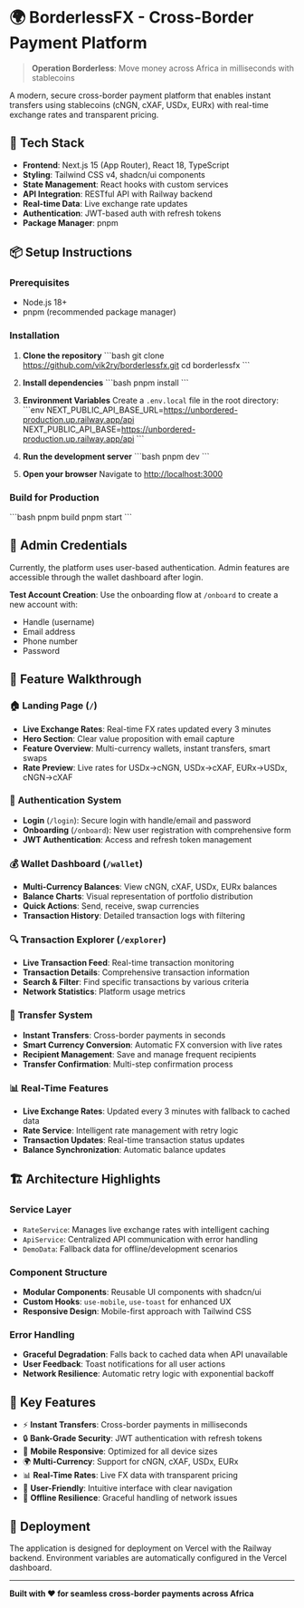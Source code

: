 # 🌍 BorderlessFX - Cross-Border Payment Platform

> **Operation Borderless**: Move money across Africa in milliseconds with stablecoins

A modern, secure cross-border payment platform that enables instant transfers using stablecoins (cNGN, cXAF, USDx, EURx) with real-time exchange rates and transparent pricing.

## 🚀 Tech Stack

- **Frontend**: Next.js 15 (App Router), React 18, TypeScript
- **Styling**: Tailwind CSS v4, shadcn/ui components
- **State Management**: React hooks with custom services
- **API Integration**: RESTful API with Railway backend
- **Real-time Data**: Live exchange rate updates
- **Authentication**: JWT-based auth with refresh tokens
- **Package Manager**: pnpm

## 📦 Setup Instructions

### Prerequisites
- Node.js 18+ 
- pnpm (recommended package manager)

### Installation

1. **Clone the repository**
   \`\`\`bash
   git clone https://github.com/vik2ry/borderlessfx.git
   cd borderlessfx
   \`\`\`

2. **Install dependencies**
   \`\`\`bash
   pnpm install
   \`\`\`

3. **Environment Variables**
   Create a `.env.local` file in the root directory:
   \`\`\`env
   NEXT_PUBLIC_API_BASE_URL=https://unbordered-production.up.railway.app/api
   NEXT_PUBLIC_API_BASE=https://unbordered-production.up.railway.app/api
   \`\`\`

4. **Run the development server**
   \`\`\`bash
   pnpm dev
   \`\`\`

5. **Open your browser**
   Navigate to [http://localhost:3000](http://localhost:3000)

### Build for Production
\`\`\`bash
pnpm build
pnpm start
\`\`\`

## 🔐 Admin Credentials

Currently, the platform uses user-based authentication. Admin features are accessible through the wallet dashboard after login.

**Test Account Creation**: Use the onboarding flow at `/onboard` to create a new account with:
- Handle (username)
- Email address
- Phone number
- Password

## 🎯 Feature Walkthrough

### 🏠 **Landing Page** (`/`)
- **Live Exchange Rates**: Real-time FX rates updated every 3 minutes
- **Hero Section**: Clear value proposition with email capture
- **Feature Overview**: Multi-currency wallets, instant transfers, smart swaps
- **Rate Preview**: Live rates for USDx→cNGN, USDx→cXAF, EURx→USDx, cNGN→cXAF

### 🔐 **Authentication System**
- **Login** (`/login`): Secure login with handle/email and password
- **Onboarding** (`/onboard`): New user registration with comprehensive form
- **JWT Authentication**: Access and refresh token management

### 💰 **Wallet Dashboard** (`/wallet`)
- **Multi-Currency Balances**: View cNGN, cXAF, USDx, EURx balances
- **Balance Charts**: Visual representation of portfolio distribution
- **Quick Actions**: Send, receive, swap currencies
- **Transaction History**: Detailed transaction logs with filtering

### 🔍 **Transaction Explorer** (`/explorer`)
- **Live Transaction Feed**: Real-time transaction monitoring
- **Transaction Details**: Comprehensive transaction information
- **Search & Filter**: Find specific transactions by various criteria
- **Network Statistics**: Platform usage metrics

### 💸 **Transfer System**
- **Instant Transfers**: Cross-border payments in seconds
- **Smart Currency Conversion**: Automatic FX conversion with live rates
- **Recipient Management**: Save and manage frequent recipients
- **Transfer Confirmation**: Multi-step confirmation process

### 📊 **Real-Time Features**
- **Live Exchange Rates**: Updated every 3 minutes with fallback to cached data
- **Rate Service**: Intelligent rate management with retry logic
- **Transaction Updates**: Real-time transaction status updates
- **Balance Synchronization**: Automatic balance updates

## 🏗️ Architecture Highlights

### **Service Layer**
- `RateService`: Manages live exchange rates with intelligent caching
- `ApiService`: Centralized API communication with error handling
- `DemoData`: Fallback data for offline/development scenarios

### **Component Structure**
- **Modular Components**: Reusable UI components with shadcn/ui
- **Custom Hooks**: `use-mobile`, `use-toast` for enhanced UX
- **Responsive Design**: Mobile-first approach with Tailwind CSS

### **Error Handling**
- **Graceful Degradation**: Falls back to cached data when API unavailable
- **User Feedback**: Toast notifications for all user actions
- **Network Resilience**: Automatic retry logic with exponential backoff

## 🌟 Key Features

- ⚡ **Instant Transfers**: Cross-border payments in milliseconds
- 🔒 **Bank-Grade Security**: JWT authentication with refresh tokens
- 📱 **Mobile Responsive**: Optimized for all device sizes
- 🌍 **Multi-Currency**: Support for cNGN, cXAF, USDx, EURx
- 📊 **Real-Time Rates**: Live FX data with transparent pricing
- 🎯 **User-Friendly**: Intuitive interface with clear navigation
- 🔄 **Offline Resilience**: Graceful handling of network issues

## 🚀 Deployment

The application is designed for deployment on Vercel with the Railway backend. Environment variables are automatically configured in the Vercel dashboard.

---

**Built with ❤️ for seamless cross-border payments across Africa**
